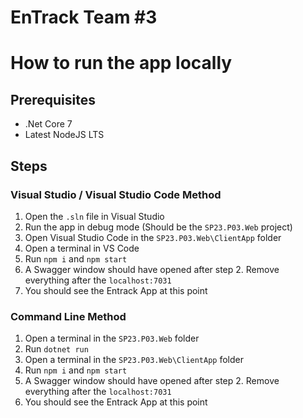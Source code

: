 # EnTrack Team #3

# How to run the app locally

## Prerequisites
- .Net Core 7
- Latest NodeJS LTS

## Steps

### Visual Studio / Visual Studio Code Method

1. Open the `.sln` file in Visual Studio
2. Run the app in debug mode (Should be the `SP23.P03.Web` project)
3. Open Visual Studio Code in the `SP23.P03.Web\ClientApp` folder
4. Open a terminal in VS Code
5. Run `npm i` and `npm start`
6. A Swagger window should have opened after step 2. Remove everything after the `localhost:7031`
7. You should see the Entrack App at this point

### Command Line Method
1. Open a terminal in the `SP23.P03.Web` folder
2. Run `dotnet run`
3. Open a terminal in the `SP23.P03.Web\ClientApp` folder
4. Run `npm i` and `npm start`
5. A Swagger window should have opened after step 2. Remove everything after the `localhost:7031`
6. You should see the Entrack App at this point
